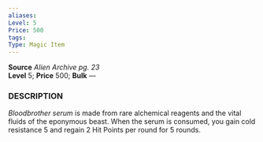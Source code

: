 ```yaml
---
aliases: 
Level: 5
Price: 500
tags: 
Type: Magic Item
---
```

**Source** _Alien Archive pg. 23_  
**Level** 5; **Price** 500; **Bulk** —

### DESCRIPTION

_Bloodbrother serum_ is made from rare alchemical reagents and the vital fluids of the eponymous beast. When the serum is consumed, you gain cold resistance 5 and regain 2 Hit Points per round for 5 rounds.